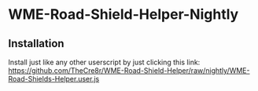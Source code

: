 # WME-Road-Shield-Helper-Nightly

## Installation

Install just like any other userscript by just clicking this link:
https://github.com/TheCre8r/WME-Road-Shield-Helper/raw/nightly/WME-Road-Shields-Helper.user.js
